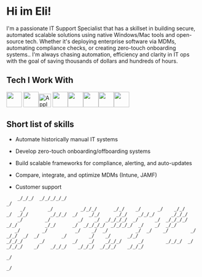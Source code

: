 # Hi im Eli!

I'm a passionate IT Support Specialist that has a skillset in building secure, automated scalable solutions using native Windows/Mac tools and open-source tech. Whether it's deploying enterprise software via MDMs, automating compliance checks, or creating zero-touch onboarding systems.. I'm always chasing automation, efficiency and clarity in IT ops with the goal of saving thousands of dollars and hundreds of hours.

## Tech I Work With

<img src="https://cdn.jsdelivr.net/gh/devicons/devicon/icons/windows8/windows8-original.svg" width="40"/>  <img src="https://cdn.jsdelivr.net/gh/devicons/devicon/icons/linux/linux-original.svg" width="40"/><img src="https://upload.wikimedia.org/wikipedia/commons/f/fa/Apple_logo_black.svg" alt="Apple Logo" width="32" height="35">
<img src="https://cdn.jsdelivr.net/gh/devicons/devicon/icons/python/python-original.svg" width="40"/><img src="https://cdn.jsdelivr.net/gh/devicons/devicon/icons/bash/bash-original.svg" width="40"/><img src="https://cdn.jsdelivr.net/gh/devicons/devicon/icons/azure/azure-original.svg" width="40"/><img src="https://cdn.jsdelivr.net/gh/devicons/devicon/icons/git/git-original.svg" width="40"/><img src="https://cdn.jsdelivr.net/gh/devicons/devicon/icons/powershell/powershell-original.svg" width="40"/> 
## Short list of skills

- Automate historically manual IT systems

- Develop zero-touch onboarding/offboarding systems

- Build scalable frameworks for compliance, alerting, and auto-updates

- Compare, integrate, and optimize MDMs (Intune, JAMF)

- Customer support


```                                                                                                                                          
    _/_/_/  _/_/_/_/_/                                                                        _/                                          
     _/        _/          _/_/_/      _/_/    _/      _/    _/_/    _/  _/_/        _/_/_/  _/    _/_/      _/_/    _/_/_/      _/_/_/   
    _/        _/          _/    _/  _/_/_/_/  _/      _/  _/_/_/_/  _/_/          _/_/      _/  _/_/_/_/  _/_/_/_/  _/    _/  _/_/        
   _/        _/          _/    _/  _/          _/  _/    _/        _/                _/_/  _/  _/        _/        _/    _/      _/_/     
_/_/_/      _/          _/    _/    _/_/_/      _/        _/_/_/  _/            _/_/_/    _/    _/_/_/    _/_/_/  _/_/_/    _/_/_/        
                                                                                                                 _/                       
                                                                                                                _/                        
```
